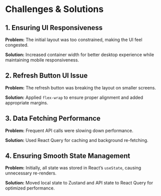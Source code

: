 # Challenges & Solutions

## 1\. **Ensuring UI Responsiveness**

**Problem:** The initial layout was too constrained, making the UI feel congested.

**Solution:** Increased container width for better desktop experience while maintaining mobile responsiveness.

## 2\. **Refresh Button UI Issue**

**Problem:** The refresh button was breaking the layout on smaller screens.

**Solution:** Applied `flex-wrap` to ensure proper alignment and added appropriate margins.

## 3\. **Data Fetching Performance**

**Problem:** Frequent API calls were slowing down performance.

**Solution:** Used React Query for caching and background re-fetching.

## 4\. **Ensuring Smooth State Management**

**Problem:** Initially, all state was stored in React’s `useState`, causing unnecessary re-renders.

**Solution:** Moved local state to Zustand and API state to React Query for optimized performance.
